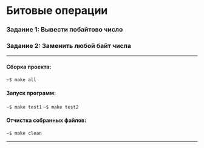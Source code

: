# Битовые операции
### Задание 1: Вывести побайтово число
### Задание 2: Заменить любой байт числа
____
#### Сборка проекта:
`~$ make all`

#### Запуск программ:
`~$ make test1`
`~$ make test2`

#### Отчистка собранных файлов:
`~$ make clean`
____
